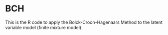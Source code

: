 # BCH
This is the R code to apply the Bolck-Croon-Hagenaars Method to the latent variable model (finite mixture model).

